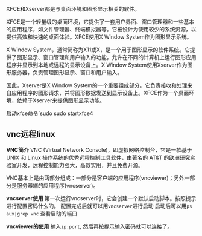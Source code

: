XFCE和Xserver都是与桌面环境和图形显示相关的软件。

XFCE是一个轻量级的桌面环境，它提供了一套用户界面、窗口管理器和一些基本的应用程序，如文件管理器、终端模拟器等。它被设计为使用较少的系统资源，以提供高效和快速的桌面体验。XFCE使用X Window System作为图形显示系统。

X Window System，通常简称为X11或X，是一个用于图形显示的软件系统。它提供了图形显示、窗口管理和用户输入的功能，允许在不同的计算机上运行图形应用程序并显示到本地或远程的显示设备上。X Window System使用Xserver作为图形服务器，负责管理图形显示、窗口和用户输入。

因此，Xserver是X Window System的一个重要组成部分，它负责接收和处理来自应用程序的图形请求，并将图形数据发送到显示设备上。XFCE作为一个桌面环境，依赖于Xserver来提供图形显示功能。


启动xfce命令`sudo sudo startxfce4




## vnc远程linux

**VNC简介**
VNC (Virtual Network Console)，即虚拟网络控制台，它是一款基于 UNIX 和 Linux 操作系统的优秀远程控制工具软件，由著名的 AT&T 的欧洲研究实验室开发，远程控制能力强大，高效实用，并且免费开源。

VNC基本上是由两部分组成：一部分是客户端的应用程序(vncviewer)；另外一部分是服务器端的应用程序(vncserver)。

**vncserver使用**
第一次运行vncserver时，它会创建一个默认启动脚本。按照提示进行配置密码什么的。
配置完成后就可以用`vncserver`进行启动
启动后可以用`ps aux|grep vnc` 查看启动的端口


**vncviewer的使用**
输入`ip:port`, 然后再按提示输入密码就可以连接了。

